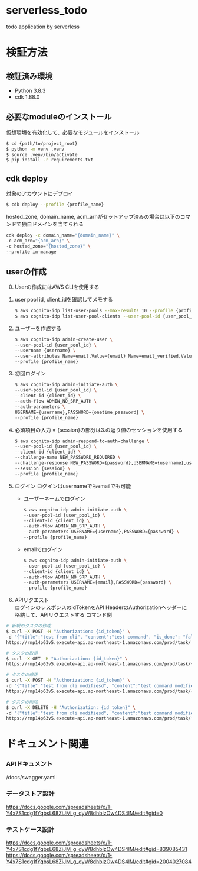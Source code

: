 # serverless_todo
todo application by serverless

# 検証方法

## 検証済み環境
- Python 3.8.3
- cdk 1.88.0

## 必要なmoduleのインストール
仮想環境を有効化して、必要なモジュールをインストール
```bash
$ cd {path/to/project_root}
$ python -m venv .venv
$ source .venv/bin/activate
$ pip install -r requirements.txt
```
## cdk deploy
対象のアカウントにデプロイ
```bash
$ cdk deploy --profile {profile_name}
```
hosted_zone, domain_name, acm_arnがセットアップ済みの場合は以下のコマンドで独自ドメインを当てられる
```bash
cdk deploy -c domain_name="{domain_name}" \
-c acm_arn="{acm_arn}" \
-c hosted_zone="{hosted_zone}" \
--profile im-manage
```



## userの作成
0. Userの作成にはAWS CLIを使用する

1. user pool id, client_idを確認してメモする
    ```bash
    $ aws cognito-idp list-user-pools --max-results 10 --profile {profile_name}
    $ aws cognito-idp list-user-pool-clients --user-pool-id {user_pool_id} --profile {profile_name}
    ```
2. ユーザーを作成する
    ```bash
    $ aws cognito-idp admin-create-user \
    --user-pool-id {user_pool_id} \
    --username {username} \
    --user-attributes Name=email,Value={email} Name=email_verified,Value=true \
    --profile {profile_name}
    ```

3. 初回ログイン
    ```bash
    $ aws cognito-idp admin-initiate-auth \
    --user-pool-id {user_pool_id} \
    --client-id {client_id} \
    --auth-flow ADMIN_NO_SRP_AUTH \
    --auth-parameters \
    USERNAME={username},PASSWORD={onetime_password} \
    --profile {profile_name}
    ```
4. 必須項目の入力 ※ {session}の部分は3.の返り値のセッションを使用する
    ```bash
    $ aws cognito-idp admin-respond-to-auth-challenge \
    --user-pool-id {user_pool_id} \
    --client-id {client_id} \
    --challenge-name NEW_PASSWORD_REQUIRED \
    --challenge-response NEW_PASSWORD={password},USERNAME={username},userAttributes.given_name=ユーザー,userAttributes.family_name=テスト,userAttributes.email={email} \
    --session {session} \
    --profile {profile_name}
    ```

5. ログイン
  ログインはusernameでもemailでも可能
    - ユーザーネームでログイン
      ```bash
      $ aws cognito-idp admin-initiate-auth \
      --user-pool-id {user_pool_id} \
      --client-id {client_id} \
      --auth-flow ADMIN_NO_SRP_AUTH \
      --auth-parameters USERNAME={username},PASSWORD={password} \
      --profile {profile_name}
      ```
    - emailでログイン
      ```bash
      $ aws cognito-idp admin-initiate-auth \
      --user-pool-id {user_pool_id} \
      --client-id {client_id} \
      --auth-flow ADMIN_NO_SRP_AUTH \
      --auth-parameters USERNAME={email},PASSWORD={password} \
      --profile {profile_name}
      ```
6. APIリクエスト  
  ログインのレスポンスのidTokenをAPI HeaderのAuthorizationヘッダーに格納して、APIリクエストする
  コマンド例
  ```bash
  # 新規のタスクの作成
  $ curl -X POST -H "Authorization: {id_token}" \
  -d '{"title":"test from cli", "content":"test command", "is_done": "false", "priority": "high"}' \
  https://rmp14p63v5.execute-api.ap-northeast-1.amazonaws.com/prod/task/

  # タスクの取得
  $ curl -X GET -H "Authorization: {id_token}" \
  https://rmp14p63v5.execute-api.ap-northeast-1.amazonaws.com/prod/task/{task_id}

  # タスクの修正
  $ curl -X POST -H "Authorization: {id_token}" \
  -d '{"title":"test from cli modifiesd", "content":"test command modifiesd", "is_done": "true", "priority": "medium"}' \
  https://rmp14p63v5.execute-api.ap-northeast-1.amazonaws.com/prod/task/{task_id}

  # タスクの削除
  $ curl -X DELETE -H "Authorization: {id_token}" \
  -d '{"title":"test from cli modifiesd", "content":"test command modifiesd", "is_done": "true", "priority": "medium"}' \
  https://rmp14p63v5.execute-api.ap-northeast-1.amazonaws.com/prod/task/{task_id}
  ```


# ドキュメント関連

### APIドキュメント
/docs/swagger.yaml

### データストア設計
https://docs.google.com/spreadsheets/d/1-Y4x7S1cdg1fYqbsL68ZiJM_g_dyW8dhbIzOw4DS4lM/edit#gid=0

### テストケース設計
https://docs.google.com/spreadsheets/d/1-Y4x7S1cdg1fYqbsL68ZiJM_g_dyW8dhbIzOw4DS4lM/edit#gid=839085431
https://docs.google.com/spreadsheets/d/1-Y4x7S1cdg1fYqbsL68ZiJM_g_dyW8dhbIzOw4DS4lM/edit#gid=2004027084